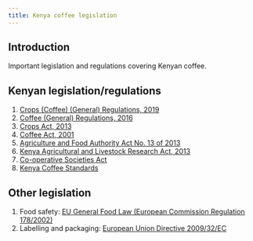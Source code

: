 ```yaml
---
title: Kenya coffee legislation
---
```


## Introduction

Important legislation and regulations covering Kenyan coffee.

## Kenyan legislation/regulations
1. [Crops (Coffee) (General) Regulations, 2019](https://coffee.agricultureauthority.go.ke/index.php/resource-center/policy-regulations/category/5-policy-regulations?download=23:the-crops-coffee-general-regulations-2019)
1. [Coffee (General) Regulations, 2016](https://infotradekenya.go.ke/media/Coffee%20act%202016.pdf)
1. [Crops Act, 2013](http://kenyalaw.org/kl/fileadmin/pdfdownloads/Acts/CropsAct2013No16of2013.PDF) 
1. [Coffee Act, 2001](https://infotradekenya.go.ke/media/Coffee%20Act%20Chapter%20333.pdf)
1. [Agriculture and Food Authority Act No. 13 of 2013](https://coffee.agricultureauthority.go.ke/index.php/resource-center/policy-regulations/category/13-acts?download=24:agriculture-and-food-authority-act-no-13-of-2013)
1. [Kenya Agricultural and Livestock Research Act, 2013](http://faolex.fao.org/docs/pdf/ken122139.pdf) 
1. [Co-operative Societies Act](http://kenyalaw.org/kl/fileadmin/pdfdownloads/Acts/Co-operativeSocietiesActCap490.pdf)
1. [Kenya Coffee Standards](https://www.kebs.org)


## Other legislation
1. Food safety: [EU General Food Law (European Commission Regulation 178/2002)](http://ec.europa.eu/food/safety/general_food_law_en) 
1. Labelling and packaging: [European Union Directive 2009/32/EC](http://eur-lex.europa.eu/LexUriServ/LexUriServ.do?uri=OJ:L:2009:141:0003:0011:EN:PDF)

